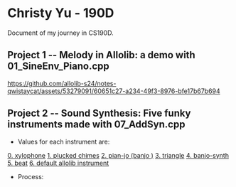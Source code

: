 # Christy Yu - 190D

Document of my journey in CS190D.

## Project 1 -- Melody in Allolib: a demo with 01_SineEnv_Piano.cpp
https://github.com/allolib-s24/notes-qwistaycat/assets/53279091/60651c27-a234-49f3-8976-bfe17b67b694
## Project 2 -- Sound Synthesis: Five funky instruments made with 07_AddSyn.cpp
- Values for each instrument are:

[0. xylophone](allolib_playground/tutorials/synthesis/bin/AddSyn-data/0.preset)
[1. plucked chimes](myLib/README.md)
[2. pian-jo (banjo )](myLib/README.md)
[3. triangle](myLib/README.md)
[4. banjo-synth](myLib/README.md)
[5. beat](myLib/README.md)
[6. default allolib instrument](myLib/README.md)
- Process:
